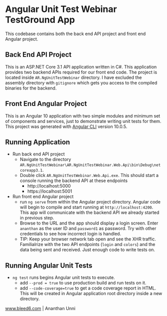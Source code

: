 # Angular Unit Test Webinar TestGround App

This codebase contains both the back end API project and front end Angular project.

## Back End API Project

This is an ASP.NET Core 3.1 API application written in C#. This application provides two backend APIs required for our front end code. The project is located inside `AR.NgUnitTestWebinar` directory. I have excluded the assembly directory with `gitignore` which gets you access to the compiled binaries for the backend.

## Front End Angular Project

This is an Angular 10 application with two simple modules and minimum set of components and services, just to demonstrate writing unit tests for them.
This project was generated with [Angular CLI](https://github.com/angular/angular-cli) version 10.0.5.

## Running Application

- Run back end API project
  - Navigate to the directory `AR.NgUnitTestWebinar\AR.NgUnitTestWebinar.Web.Api\bin\Debug\netcoreapp3.1`.
  - Double click `AR.NgUnitTestWebinar.Web.Api.exe`. This should start a console running the backend API at these endpoints
    - http://localhost:5000
    - https://localhost:5001
- Run front end Angular project
  - run `ng serve` from within the Angular project directory. Angular code will begin to compile and start running at `http://localhost:4200`. This app will communicate with the backend API we already started in previous step.
  - Browse to the URL and the app should display a login screen. Enter `ananthan` as the user ID and `password1` as password. Try with other credentials to see how incorrect login is handled.
  - TIP: Keep your browser network tab open and see the XHR traffic. Familialrize with the two API endpoints (`login` and `colors`) and the data being sent and received. Just enough code to write tests on.

## Running Angular Unit Tests

- `ng test` runs begins Angular unit tests to execute.
  - add `--prod = true` to use production build and run tests on it.
  - add `--code-coverage=true` to get a code coverage report in HTML. This will be created in Angular application root directory inside a new directory.

www.bleed6.com | Ananthan Unni
